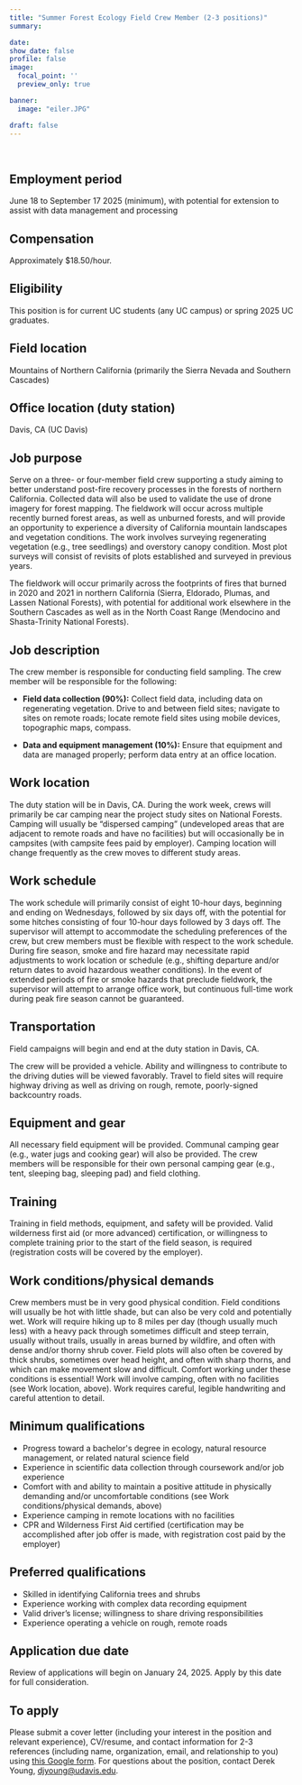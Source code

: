 ```yaml
---
title: "Summer Forest Ecology Field Crew Member (2-3 positions)"
summary:

date:
show_date: false
profile: false
image:
  focal_point: ''
  preview_only: true

banner:
  image: "eiler.JPG"

draft: false
---
```


<!-- <div align="center">

*This 2025 recruitment has closed.*

</div> -->

<br>

## Employment period

June 18 to September 17 2025 (minimum), with potential for extension to assist with data management and processing

 ## Compensation

Approximately $18.50/hour.

## Eligibility

This position is for current UC students (any UC campus) or spring 2025 UC graduates.

## Field location

Mountains of Northern California (primarily the Sierra Nevada and Southern Cascades)

## Office location (duty station)

Davis, CA (UC Davis)

## Job purpose

Serve on a three- or four-member field crew supporting a study aiming to better understand post-fire
recovery processes in the forests of northern California. Collected data will also be used to
validate the use of drone imagery for forest mapping. The fieldwork will occur across multiple
recently burned forest areas, as well as unburned forests, and will provide an opportunity to
experience a diversity of California mountain landscapes and vegetation conditions. The work
involves surveying regenerating vegetation (e.g., tree seedlings) and overstory canopy condition.
Most plot surveys will consist of revisits of plots established and surveyed in previous years.

The fieldwork will occur primarily across the footprints of fires that burned in 2020 and 2021 in
northern California (Sierra, Eldorado, Plumas, and Lassen National Forests), with potential for
additional work elsewhere in the Southern Cascades as well as in the North
Coast Range (Mendocino and Shasta-Trinity National Forests).
## Job description

The crew member is responsible for conducting field sampling. The crew member will be responsible for the following:

- **Field data collection (90%):** Collect field data, including data on regenerating vegetation. Drive to and between field sites; navigate to sites on remote roads; locate remote field sites using mobile devices, topographic maps, compass.

- **Data and equipment management (10%):** Ensure that equipment and data are managed properly; perform data entry at an office location.

## Work location

The duty station will be in Davis, CA. During the work week, crews will primarily be car camping near the project study sites on National Forests. Camping will usually be “dispersed camping” (undeveloped areas that are adjacent to remote roads and have no facilities) but will occasionally be in campsites (with campsite fees paid by employer). Camping location will change frequently as the crew moves to different study areas.

## Work schedule

The work schedule will primarily consist of eight 10-hour days, beginning and ending on Wednesdays, followed by six days off, with the potential for some hitches consisting of four 10-hour days followed by 3 days off. The supervisor will attempt to accommodate the scheduling preferences of the crew, but crew members must be flexible with respect to the work schedule. During fire season, smoke and fire hazard may necessitate rapid adjustments to work location or schedule (e.g., shifting departure and/or return dates to avoid hazardous weather conditions). In the event of extended periods of fire or smoke hazards that preclude fieldwork, the supervisor will attempt to arrange office work, but continuous full-time work during peak fire season cannot be guaranteed.

## Transportation

Field campaigns will begin and end at the duty station in Davis, CA.

The crew will be provided a vehicle. Ability and willingness to contribute to the driving duties will be viewed favorably. Travel to field sites will require highway driving as well as driving on rough, remote, poorly-signed backcountry roads.

## Equipment and gear

All necessary field equipment will be provided. Communal camping gear (e.g., water jugs and cooking
gear) will also be provided. The crew members will be responsible for their own personal camping
gear (e.g., tent, sleeping bag, sleeping pad) and field clothing.

## Training

Training in field methods, equipment, and safety will be provided. Valid wilderness first aid (or more advanced) certification, or willingness to complete training prior to the start of the field season, is required (registration costs will be covered by the employer).

## Work conditions/physical demands

Crew members must be in very good physical condition. Field conditions will usually be hot with little
shade, but can also be very cold and potentially wet. Work will require hiking up to 8 miles per day
(though usually much less) with a heavy pack through sometimes difficult and steep terrain, usually
without trails, usually in areas burned by wildfire, and often with dense and/or thorny shrub cover.
Field plots will also often be covered by thick shrubs, sometimes over head height, and
often with sharp thorns, and which can make movement slow and difficult. Comfort working under these conditions is essential! Work will involve
camping, often with no facilities (see Work location, above). Work requires careful, legible
handwriting and careful attention to detail.

## Minimum qualifications

- Progress toward a bachelor's degree in ecology, natural resource management, or related natural science field
- Experience in scientific data collection through coursework and/or job experience
- Comfort with and ability to maintain a positive attitude in physically demanding and/or uncomfortable conditions (see Work conditions/physical demands, above)
- Experience camping in remote locations with no facilities
- CPR and Wilderness First Aid certified (certification may be accomplished after job offer is made, with registration cost paid by the employer)

## Preferred qualifications

- Skilled in identifying California trees and shrubs
- Experience working with complex data recording equipment
- Valid driver’s license; willingness to share driving responsibilities
- Experience operating a vehicle on rough, remote roads

## Application due date

Review of applications will begin on January 24, 2025. Apply by this date for full consideration.

## To apply

Please submit a cover letter (including your interest in the position and relevant experience), CV/resume, and contact information for 2-3 references (including name,
organization, email, and relationship to you) using [this Google
form](https://forms.gle/NyUFPgEbECxtMnx97). For
questions about the position, contact Derek Young, djyoung@udavis.edu.
